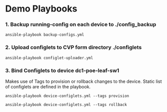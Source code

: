 # Demo Playbooks

### 1. Backup running-config on each device to ./config_backup

```
ansible-playbook backup-configs.yml
```

### 2. Upload configlets to CVP form directory ./configlets

```
ansible-playbook configlet-uploader.yml
```

### 3. Bind Configlets to device dc1-poe-leaf-sw1
Makes use of Tags to provision or rollback changes to the device.  Static list of configlets are defined in the playbook.

```
ansible-playbook device-configlets.yml --tags provision

ansible-playbook device-configlets.yml --tags rollback

```
